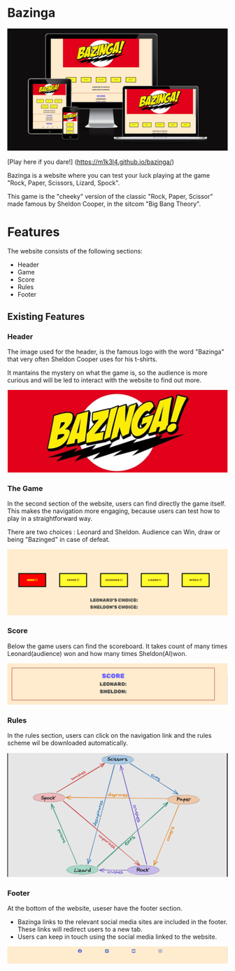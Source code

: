 # Bazinga

![Responsice Mockup](https://github.com/m1k3l4/bazinga/blob/main/docs/images/bazinga-readme.PNG)

[Play here if you dare!] (https://m1k3l4.github.io/bazinga/)

Bazinga is a website where you can test your luck playing at the game "Rock, Paper, Scissors, Lizard, Spock".

This game is the "cheeky" version of the classic "Rock, Paper, Scissor" made famous by Sheldon Cooper, in the sitcom "Big Bang Theory".

# Features

The website consists of the following sections:

* Header
* Game
* Score
* Rules
* Footer

## Existing Features

### Header

The image used for the header, is the famous logo with the word "Bazinga" that very often Sheldon Cooper uses for his t-shirts.

It mantains the mystery on what the game is, so the audience is more curious and will be led to interact with the website to find out more.

![Responsice Mockup](https://github.com/m1k3l4/bazinga/blob/main/docs/images/bazinga-logo.PNG)

### The Game

In the second section of the website, users can find directly the game itself. This makes the navigation more engaging, because users can test how to play in a straightforward way.

There are two choices : Leonard and Sheldon. Audience can Win, draw or being "Bazinged" in case of defeat.

![Responsice Mockup](https://github.com/m1k3l4/bazinga/blob/main/docs/images/game-itself.PNG)

### Score

Below the game users can find the scoreboard. It takes count of many times Leonard(audience) won and how many times Sheldon(AI)won.

![Responsice Mockup](https://github.com/m1k3l4/bazinga/blob/main/docs/images/bazinga-scores.PNG)

### Rules

In the rules section, users can click on the navigation link and the rules scheme wil be downloaded automatically.

![Responsice Mockup](https://github.com/m1k3l4/bazinga/blob/main/docs/images/bazinga-rules.PNG)

### Footer

At the bottom of the website, useser have the footer section.

- Bazinga links to the relevant social media sites are included in the footer. These links will redirect users to a new tab.
- Users can keep in touch using the social media linked to the website.

![Responsice Mockup](https://github.com/m1k3l4/bazinga/blob/main/docs/images/bazinga-footer.PNG)




